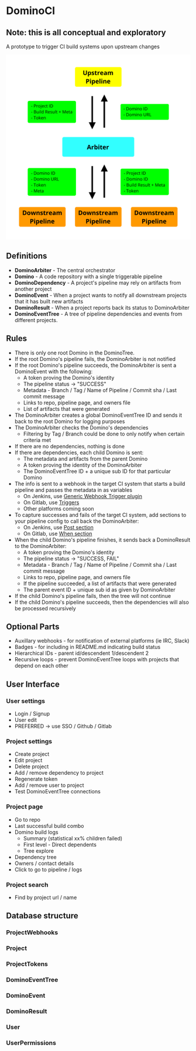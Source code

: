 # DominoCI

## Note: this is all conceptual and exploratory

A prototype to trigger CI build systems upon upstream changes

<img src="doc/images/arch-simple.png" alt="Architecture Diagram - Simple" style="width: 600px;"/>

## Definitions

- **DominoArbiter** - The central orchestrator 
- **Domino** - A code repository with a single triggerable pipeline
- **DominoDependency** - A project's pipeline may rely on artifacts from another project
- **DominoEvent** - When a project wants to notify all downstream projects that it has built new artifacts
- **DominoResult** - When a project reports back its status to DominoArbiter
- **DominoEventTree** - A tree of pipeline dependencies and events from different projects. 

## Rules

- There is only one root Domino in the DominoTree.
- If the root Domino's pipeline fails, the DominoArbiter is not notified
- If the root Domino's pipeline succeeds, the DominoArbiter is sent a DominoEvent with the following:
  - A token proving the Domino's identity
  - The pipeline status -> "SUCCESS"
  - Metadata - Branch / Tag / Name of Pipeline / Commit sha / Last commit message
  - Links to repo, pipeline page, and owners file
  - List of artifacts that were generated
- The DominoArbiter creates a global DominoEventTree ID and sends it back to the root Domino for logging purposes
- The DominoArbiter checks the Domino's dependencies
  - Filtering by Tag / Branch could be done to only notify when certain criteria met
- If there are no dependencies, nothing is done
- If there are dependencies, each child Domino is sent:
  - The metadata and artifacts from the parent Domino
  - A token proving the identity of the DominoArbiter
  - The DominoEventTree ID + a unique sub ID for that particular Domino
- The info is sent to a webhook in the target CI system that starts a build pipeline and passes the metadata in as variables
    - On Jenkins, use [Generic Webhook Trigger plugin](https://wiki.jenkins.io/display/JENKINS/Generic+Webhook+Trigger+Plugin)
    - On Gitlab, use [Triggers](https://docs.gitlab.com/ee/ci/triggers/#adding-a-new-trigger)
    - Other platforms coming soon
- To capture successes and fails of the target CI system, add sections to your pipeline config to call back the DominoArbiter:
    - On Jenkins, use [Post section](https://github.com/jenkinsci/pipeline-model-definition-plugin/wiki/Running-multiple-steps#cleaning-up-after-yourself)
    - On Gitlab, use [When section](https://docs.gitlab.com/ee/ci/yaml/#when)
- When the child Domino's pipeline finishes, it sends back a DominoResult to the DominoArbiter:
  - A token proving the Domino's identity
  - The pipeline status -> "SUCCESS, FAIL"
  - Metadata - Branch / Tag / Name of Pipeline / Commit sha / Last commit message
  - Links to repo, pipeline page, and owners file
  - If the pipeline succeeded, a list of artifacts that were generated
  - The parent event ID + unique sub id as given by DominoArbiter
- If the child Domino's pipeline fails, then the tree will not continue
- If the child Domino's pipeline succeeds, then the dependencies will also be processed recursively

## Optional Parts
- Auxillary webhooks - for notification of external platforms (ie IRC, Slack)
- Badges - for including in README.md indicating build status
- Hierarchical IDs - parent id/descendent 1/descendent 2
- Recursive loops - prevent DominoEventTree loops with projects that depend on each other


## User Interface

### User settings

- Login / Signup
- User edit
- PREFERRED -> use SSO / Github / Gitlab

### Project settings

- Create project
- Edit project
- Delete project
- Add / remove dependency to project
- Regenerate token
- Add / remove user to project
- Test DominoEventTree connections

### Project page

- Go to repo
- Last successful build combo
- Domino build logs
  - Summary (statistical xx% children failed)
  - First level - Direct dependents
  - Tree explore
- Dependency tree
- Owners / contact details
- Click to go to pipeline / logs

### Project search

- Find by project url / name

## Database structure

### ProjectWebhooks

### Project

### ProjectTokens

### DominoEventTree

### DominoEvent

### DominoResult

### User

### UserPermissions

